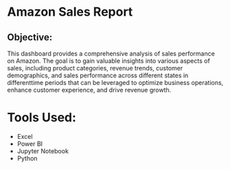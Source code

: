 # Amazon Sales Report
## Objective:
This dashboard provides a comprehensive analysis of sales performance on Amazon. The goal is to gain valuable insights into various aspects of sales, including product categories, revenue trends, customer demographics, and sales performance across different states in differenttime periods that can be leveraged to optimize business operations, enhance customer experience, and drive revenue growth.
# Tools Used:
- Excel
- Power BI
- Jupyter Notebook
- Python
# 
